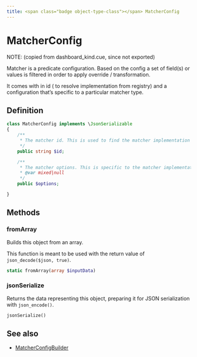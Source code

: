 ```yaml
---
title: <span class="badge object-type-class"></span> MatcherConfig
---
```

# <span class="badge object-type-class"></span> MatcherConfig

NOTE: (copied from dashboard_kind.cue, since not exported)

Matcher is a predicate configuration. Based on the config a set of field(s) or values is filtered in order to apply override / transformation.

It comes with in id ( to resolve implementation from registry) and a configuration that’s specific to a particular matcher type.

## Definition

```php
class MatcherConfig implements \JsonSerializable
{
    /**
     * The matcher id. This is used to find the matcher implementation from registry.
     */
    public string $id;

    /**
     * The matcher options. This is specific to the matcher implementation.
     * @var mixed|null
     */
    public $options;

}
```
## Methods

### <span class="badge object-method"></span> fromArray

Builds this object from an array.

This function is meant to be used with the return value of `json_decode($json, true)`.

```php
static fromArray(array $inputData)
```

### <span class="badge object-method"></span> jsonSerialize

Returns the data representing this object, preparing it for JSON serialization with `json_encode()`.

```php
jsonSerialize()
```

## See also

 * <span class="badge builder"></span> [MatcherConfigBuilder](./builder-MatcherConfigBuilder.md)
